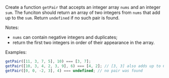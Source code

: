 Create a function `getPair` that accepts an integer array `nums` and an integer
`sum`. The funciton should return an array of two integers from `nums` that add up to the `sum`.
Return `undefined` if no such pair is found.

Notes:

- `nums` can contain negative integers and duplicates;
- return the first two integers in order of their appearance in the array.

Examples:

```javascript
getPair([11, 3, 7, 5], 10) === [3, 7];
getPair([10, 3, 4, 2, 3, 9], 6) === [4, 2]; // [3, 3] also adds up to 6, but [4, 2] appeared earlier in 'nums', so that's the correct answer
getPair([0, 0, -2, 3], 4) === undefined; // no pair was found
```
